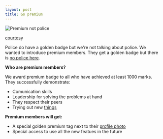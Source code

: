 ```yaml
---
layout: post
title: Go premium
---
```


![Premium not police](http://thumbs.dreamstime.com/z/detective-police-badge-14931274.jpg)

[courtesy](http://www.dreamstime.com/stock-images-detective-police-badge-image14931274)

Police do have a golden badge but we're not talking about police. We wanted to introduce premium members. They get a golden badge but there is [no police here](blogx.nerdspal.com/democratic-moderation/).

**Who are premium members?**

We award premium badge to all who have achieved at least 1000 marks. They successfully demonstrate:

 - Comunication skills
 - Leadership for solving the problems at hand
 - They respect their peers
 - Trying out new [things](http://blogx.nerdspal.com/stranger-danger/)
 
**Premium members will get:**

 - A special golden premium tag next to their [profile photo](https://nerdspal.com/Account/Profile)
 - Special access to use all the new featues in the future
